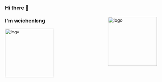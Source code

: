 ### Hi there 👋
<img src="https://github-readme-stats.vercel.app/api?username=weichenlong-boy&show_icons=true" alt="logo" height="160" align="right" style="margin: 5px; margin-bottom: 20px;" />

### I'm weichenlong

<!-- - 🏠 [studygolang.com](https://studygolang.com) 站长.
- 📖 [《Go语言编程之旅：一起用Go做项目》](https://u.jd.com/RMSbOS)合著者.
- 📖 开源图书：[《Go语言标准库》](https://github.com/polaris1119/The-Golang-Standard-Library-by-Example).
- 📦 GCTT、golangweekly 等仓库发起人.
- 公众号：polarisxu -->


<img src="https://github-profile-trophy.vercel.app/?username=weichenlong-boy&theme=flat&column=7" alt="logo" height="160" align="center" style="margin: auto; margin-bottom: 20px;" />
<!--
**weichenlong-boy/weichenlong-boy** is a ✨ _special_ ✨ repository because its `README.md` (this file) appears on your GitHub profile.

Here are some ideas to get you started:

- 🔭 I’m currently working on ...
- 🌱 I’m currently learning ...
- 👯 I’m looking to collaborate on ...
- 🤔 I’m looking for help with ...
- 💬 Ask me about ...
- 📫 How to reach me: ...
- 😄 Pronouns: ...
- ⚡ Fun fact: ...
-->
